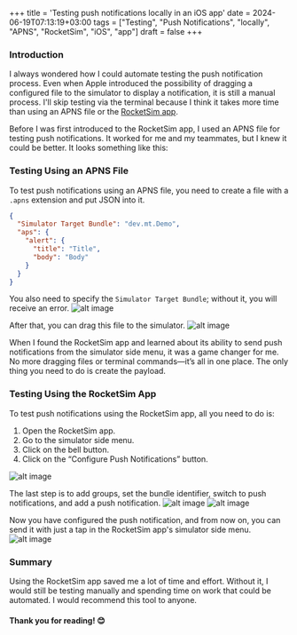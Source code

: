 +++
title = 'Testing push notifications locally in an iOS app'
date = 2024-06-19T07:13:19+03:00
tags = ["Testing", "Push Notifications", "locally", "APNS", "RocketSim", "iOS", "app"]
draft = false
+++

### Introduction
I always wondered how I could automate testing the push notification process. Even when Apple introduced the possibility of dragging a configured file to the simulator to display a notification, it is still a manual process. I'll skip testing via the terminal because I think it takes more time than using an APNS file or the [RocketSim app](https://www.rocketsim.app/).

Before I was first introduced to the RocketSim app, I used an APNS file for testing push notifications. It worked for me and my teammates, but I knew it could be better. It looks something like this:

### Testing Using an APNS File
To test push notifications using an APNS file, you need to create a file with a `.apns` extension and put JSON into it.

```json
{
  "Simulator Target Bundle": "dev.mt.Demo",
  "aps": {
    "alert": {
      "title": "Title",
      "body": "Body"
    }
  }
}
```

You also need to specify the `Simulator Target Bundle`; without it, you will receive an error.
![alt image](images/0.png#center)

After that, you can drag this file to the simulator.
![alt image](images/1.gif#center)

When I found the RocketSim app and learned about its ability to send push notifications from the simulator side menu, it was a game changer for me. No more dragging files or terminal commands—it’s all in one place. The only thing you need to do is create the payload.

### Testing Using the RocketSim App
To test push notifications using the RocketSim app, all you need to do is:

1. Open the RocketSim app.
2. Go to the simulator side menu.
3. Click on the bell button.
4. Click on the “Configure Push Notifications” button.

![alt image](images/2.png#center)

The last step is to add groups, set the bundle identifier, switch to push notifications, and add a push notification. 
![alt image](images/5.png#center)
![alt image](images/4.png#center)

Now you have configured the push notification, and from now on, you can send it with just a tap in the RocketSim app's simulator side menu.
![alt image](images/6.png#center)

### Summary
Using the RocketSim app saved me a lot of time and effort. Without it, I would still be testing manually and spending time on work that could be automated. I would recommend this tool to anyone.

#### Thank you for reading! 😊
